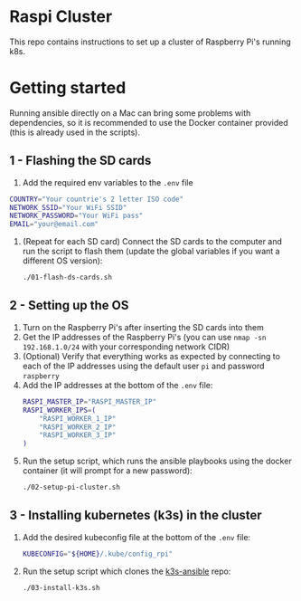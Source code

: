 # Raspi Cluster

This repo contains instructions to set up a cluster of Raspberry Pi's running k8s.

# Getting started

Running ansible directly on a Mac can bring some problems with dependencies, so it is recommended to use the Docker container provided (this is already used in the scripts).

## 1 - Flashing the SD cards
1. Add the required env variables to the `.env` file
```sh
COUNTRY="Your countrie's 2 letter ISO code"
NETWORK_SSID="Your WiFi SSID"
NETWORK_PASSWORD="Your WiFi pass"
EMAIL="your@email.com"
```
1. (Repeat for each SD card) Connect the SD cards to the computer and run the script to flash them (update the global variables if you want a different OS version):
    ```sh
    ./01-flash-ds-cards.sh
    ```

## 2 - Setting up the OS
1. Turn on the Raspberry Pi's after inserting the SD cards into them
1. Get the IP addresses of the Raspberry Pi's (you can use `nmap -sn 192.168.1.0/24` with your corresponding network CIDR)
1. (Optional) Verify that everything works as expected by connecting to each of the IP addresses using the default user `pi` and password `raspberry`
1. Add the IP addresses at the bottom of the `.env` file:
    ```sh
    RASPI_MASTER_IP="RASPI_MASTER_IP"
    RASPI_WORKER_IPS=(
        "RASPI_WORKER_1_IP"
        "RASPI_WORKER_2_IP"
        "RASPI_WORKER_3_IP"
    )
    ```
1. Run the setup script, which runs the ansible playbooks using the docker container (it will prompt for a new password):
    ```sh
    ./02-setup-pi-cluster.sh
    ```

## 3 - Installing kubernetes (k3s) in the cluster
1. Add the desired kubeconfig file at the bottom of the `.env` file:
    ```sh
    KUBECONFIG="${HOME}/.kube/config_rpi"
    ```
1. Run the setup script which clones the [k3s-ansible] repo:
    ```sh
    ./03-install-k3s.sh
    ```

[k3s-ansible]: https://github.com/k3s-io/k3s-ansible